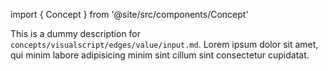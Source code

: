 import { Concept } from '@site/src/components/Concept'

<Concept
  title    = "edges/value/input"
  kind     = "Core"
  category = "Visualscript"
  block    = {true}>
This is a dummy description for `concepts/visualscript/edges/value/input.md`.
Lorem ipsum dolor sit amet, qui minim labore adipisicing minim sint cillum sint consectetur cupidatat.
</Concept>


